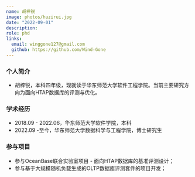 ```yaml
---
name: 胡梓锐
image: photos/huzirui.jpg
date: "2022-09-01"
description: 
role: phd
links:
  email: winggone127@gmail.com
  github: https://github.com/Wind-Gone
---
```


### 个人简介

- 胡梓锐，本科四年级，现就读于华东师范大学软件工程学院。当前主要研究方向为面向HTAP数据库的评测与优化。

### 学术经历

- 2018.09 - 2022.06，华东师范大学软件学院，本科
- 2022.09 -至今，华东师范大学数据科学与工程学院，博士研究生

### 参与项目

- 参与OceanBase联合实验室项目 - 面向HTAP数据库的基准评测设计；
- 参与基于大规模随机负载生成的OLTP数据库评测套件的项目开发；